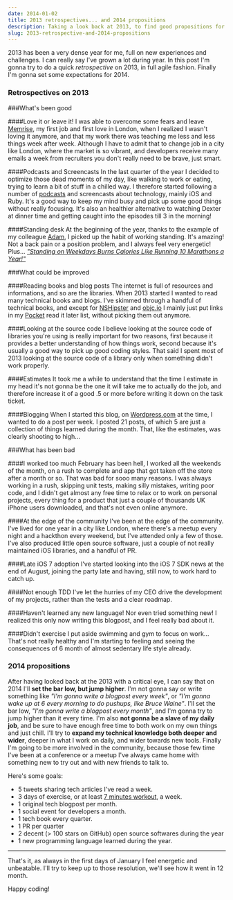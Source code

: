 ```yaml
---
date: 2014-01-02
title: 2013 retrospectives... and 2014 propositions
description: Taking a look back at 2013, to find good propositions for 2014
slug: 2013-retrospective-and-2014-propositions
---
```


2013 has been a very dense year for me, full on new experiences and challenges. I can really say I've grown a lot during year. In this post I'm gonna try to do a quick *retrospective* on 2013, in full agile fashion. Finally I'm gonna set some expectations for 2014.

### Retrospectives on 2013

###What's been good

####Love it or leave it!
I was able to overcome some fears and leave [Memrise](http://memrise.com), my first job and first love in London, when I realized I wasn't loving it anymore, and that my work there was teaching me less and less things week after week. Although I have to admit that to change job in a city like London, where the market is so vibrant, and developers receive many emails a week from recruiters you don't really need to be brave, just smart.

####Podcasts and Screencasts
In the last quarter of the year I decided to optimize those dead moments of my day, like walking to work or eating, trying to learn a bit of stuff in a chilled way. I therefore started following a number of [podcasts](https://mokacoding.com/2013/11/20/podcasts.html) and screencasts about technology, mainly iOS and Ruby. It's a good way to keep my mind busy and pick up some good things without really focusing. It's also an healthier alternative to watching Dexter at dinner time and getting caught into the episodes till 3 in the morning!

####Standing desk
At the beginning of the year, thanks to the example of my colleague [Adam](http://adamj.eu), I picked up the habit of working standing. It's amazing! Not a back pain or a position problem, and I always feel very energetic! Plus... [_"Standing on Weekdays Burns Calories Like Running 10 Marathons a Year!"_](http://lifehacker.com/standing-for-3-hours-a-day-on-weekdays-is-like-running-1447078889)

###What could be improved

####Reading books and blog posts
The internet is full of resources and informations, and so are the libraries. When 2013 started I wanted to read many technical books and blogs. I've skimmed through a handful of technical books, and except for [NSHipster](http://nshipster.com/) and [objc.io](http://objc.io) I mainly just put links in my [Pocket](http://getpocket.com) read it later list, without picking them out anymore.

####Looking at the source code
I believe looking at the source code of libraries you're using is really important for two reasons, first because it provides a better understanding of how things work, second because it's usually a good way to pick up good coding styles. That said I spent most of 2013 looking at the source code of a library only when something didn't work properly.

####Estimates
It took me a while to understand that the time I estimate in my head it's not gonna be the one it will take me to actually do the job, and therefore increase it of a good .5 or more before writing it down on the task ticket.

####Blogging
When I started this blog, on [Wordpress.com](http://amokafullofstuff.wordpress.com/) at the time, I wanted to do a post per week. I posted 21 posts, of which 5 are just a collection of things learned during the month. That, like the estimates, was clearly shooting to high...

###What has been bad

####I worked too much
February has been hell, I worked all the weekends of the month, on a rush to complete and app that got taken off the store after a month or so. That was bad for sooo many reasons. I was always working in a rush, skipping unit tests, making silly mistakes, writing poor code, and I didn't get almost any free time to relax or to work on personal projects, every thing for a product that just a couple of thousands UK iPhone users downloaded, and that's not even online anymore.

####At the edge of the community
I've been at the edge of the community. I've lived for one year in a city like London, where there's a meetup every night and a hackthon every weekend, but I've attended only a few of those. I've also produced little open source software, just a couple of not really maintained iOS libraries, and a handful of PR.

####Late iOS 7 adoption
I've started looking into the iOS 7 SDK news at the end of August, joining the party late and having, still now, to work hard to catch up.

####Not enough TDD
I've let the hurries of my CEO drive the development of my projects, rather than the tests and a clear roadmap.

####Haven't learned any new language!
Nor even tried something new! I realized this only now writing this blogpost, and I feel really bad about it.

####Didn't exercise
I put aside swimming and gym to focus on work... That's not really healthy and I'm starting to feeling and seeing the consequences of 6 month of almost sedentary life style already.

### 2014 propositions

After having looked back at the 2013 with a critical eye, I can say that on 2014 I'll **set the bar low, but jump higher**. I'm not gonna say or write something like _"I'm gonna write a blogpost every week"_, or _"I'm gonna wake up at 6 every morning to do pushups, like Bruce Waine"_. I'll set the bar low, _"I'm gonna write a blogpost every month"_, and I'm gonna try to jump higher than it every time. I'm also **not gonna be a slave of my daily job**, and be sure to have enough free time to both work on my own things and just chill. I'll try to **expand my technical knowledge both deeper and wider**, deeper in what I work on daily, and wider towards new tools. Finally I'm going to be more involved in the community, because those few time I've been at a conference or a meetup I've always came home with something new to try out and with new friends to talk to.

Here's some goals:

* 5 tweets sharing tech articles I've read a week.
* 3 days of exercise, or at least [7 minutes workout](http://well.blogs.nytimes.com/2013/05/09/the-scientific-7-minute-workout/?_r=0), a week.
* 1 original tech blogpost per month.
* 1 social event for developers a month.
* 1 tech book every quarter.
* 1 PR per quarter
* 2 decent (> 100 stars on GitHub) open source softwares during the year
* 1 new programming language learned during the year.

---

That's it, as always in the first days of January I feel energetic and unbeatable. I'll try to keep up to those resolution, we'll see how it went in 12 month.

Happy coding!
